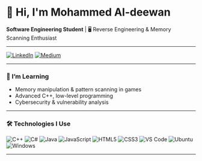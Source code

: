 # 👋 Hi, I'm Mohammed Al-deewan

**Software Engineering Student** | 🖥️ Reverse Engineering & Memory Scanning Enthusiast

---
[![LinkedIn](https://img.shields.io/badge/LinkedIn-0965c8?style=for-the-badge&logo=linkedin&logoColor=white)](https://www.linkedin.com/in/your-linkedin-username)
[![Medium](https://img.shields.io/badge/Medium-000000?style=for-the-badge&logo=medium&logoColor=white&labelColor=black)](https://medium.com/@Mohammed-Aldeewan)

---

### 🧠 I’m Learning

- Memory manipulation & pattern scanning in games  
- Advanced C++, low-level programming  
- Cybersecurity & vulnerability analysis  

---

### 🛠️ Technologies I Use

![C++](https://img.shields.io/badge/C++-00599C?style=flat&logo=c%2B%2B&logoColor=white)
![C#](https://img.shields.io/badge/C%23-239120?style=flat&logo=c-sharp&logoColor=white)
![Java](https://img.shields.io/badge/Java-007396?style=flat&logo=java&logoColor=white)
![JavaScript](https://img.shields.io/badge/JavaScript-F7DF1E?style=flat&logo=javascript&logoColor=black)
![HTML5](https://img.shields.io/badge/HTML5-E34F26?style=flat&logo=html5&logoColor=white)
![CSS3](https://img.shields.io/badge/CSS3-1572B6?style=flat&logo=css3&logoColor=white)
![VS Code](https://img.shields.io/badge/VSCode-007ACC?style=flat&logo=visual%20studio%20code&logoColor=white)
![Ubuntu](https://img.shields.io/badge/Ubuntu-E95420?style=flat&logo=ubuntu&logoColor=white)
![Windows](https://img.shields.io/badge/Windows-0078D6?style=flat&logo=windows&logoColor=white)

---
